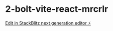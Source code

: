 # 2-bolt-vite-react-mrcrlr

[Edit in StackBlitz next generation editor ⚡️](https://stackblitz.com/~/github.com/DKTB36/2-bolt-vite-react-mrcrlr)